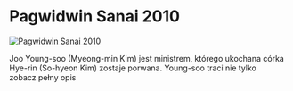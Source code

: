 Pagwidwin Sanai 2010 
=============
[![Pagwidwin Sanai 2010 ](http://vidos.pl/images/player.gif)](http://vidos.pl/pagwidwin-sanai-2010)

 Joo Young-soo (Myeong-min Kim) jest ministrem, którego ukochana córka Hye-rin (So-hyeon Kim) zostaje porwana. Young-soo traci nie tylko zobacz pełny opis
